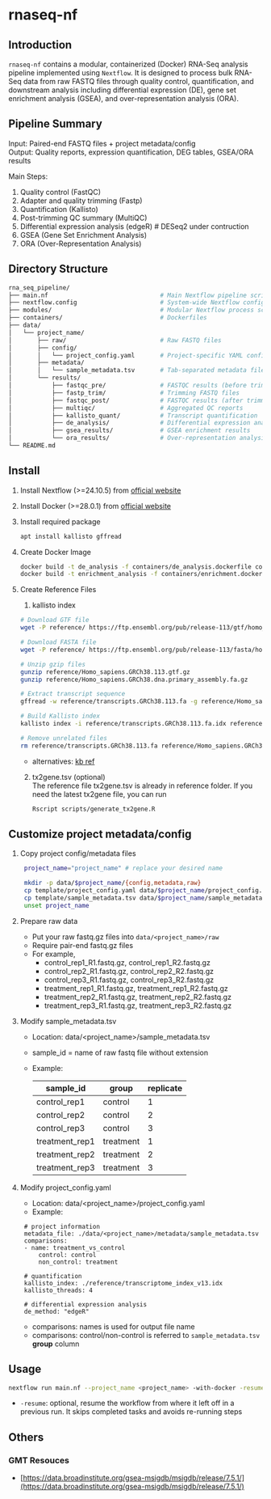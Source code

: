 # rnaseq-nf

## Introduction

`rnaseq-nf` contains a modular, containerized (Docker) RNA-Seq analysis pipeline implemented using `Nextflow`. It is designed to process bulk RNA-Seq data from raw FASTQ files through quality control, quantification, and downstream analysis including differential expression (DE), gene set enrichment analysis (GSEA), and over-representation analysis (ORA).

## Pipeline Summary

Input: Paired-end FASTQ files + project metadata/config  
Output: Quality reports, expression quantification, DEG tables, GSEA/ORA results

Main Steps:

1. Quality control (FastQC)
2. Adapter and quality trimming (Fastp)
3. Quantification (Kallisto)
4. Post-trimming QC summary (MultiQC)
5. Differential expression analysis (edgeR) # DESeq2 under contruction
6. GSEA (Gene Set Enrichment Analysis)
7. ORA (Over-Representation Analysis)

## Directory Structure

```bash
rna_seq_pipeline/
├── main.nf                               # Main Nextflow pipeline script
├── nextflow.config                       # System-wide Nextflow configuration
├── modules/                              # Modular Nextflow process scripts
├── containers/                           # Dockerfiles
├── data/
│   └── project_name/
│       ├── raw/                          # Raw FASTQ files
│       ├── config/
│       │   └── project_config.yaml       # Project-specific YAML config
│       ├── metadata/
│       │   └── sample_metadata.tsv       # Tab-separated metadata file
│       └── results/
│           ├── fastqc_pre/               # FASTQC results (before trimming)
│           ├── fastp_trim/               # Trimming FASTQ files
│           ├── fastqc_post/              # FASTQC results (after trimming)
│           ├── multiqc/                  # Aggregated QC reports
│           ├── kallisto_quant/           # Transcript quantification
│           ├── de_analysis/              # Differential expression analysis
│           ├── gsea_results/             # GSEA enrichment results
│           └── ora_results/              # Over-representation analysis results
└── README.md
```

## Install

1. Install Nextflow (>=24.10.5) from [official website](https://www.nextflow.io/docs/latest/install.html#install-nextflow)
2. Install Docker (>=28.0.1) from [official website](https://docs.docker.com/desktop/)
3. Install required package
   ```bash
   apt install kallisto gffread
   ```
4. Create Docker Image
   ```bash
   docker build -t de_analysis -f containers/de_analysis.dockerfile containers
   docker build -t enrichment_analysis -f containers/enrichment.dockerfile containers
   ```
5. Create Reference Files

   1. kallisto index

   ```bash
   # Download GTF file
   wget -P reference/ https://ftp.ensembl.org/pub/release-113/gtf/homo_sapiens/Homo_sapiens.GRCh38.113.gtf.gz

   # Download FASTA file
   wget -P reference/ https://ftp.ensembl.org/pub/release-113/fasta/homo_sapiens/dna/Homo_sapiens.GRCh38.dna.primary_assembly.fa.gz

   # Unzip gzip files
   gunzip reference/Homo_sapiens.GRCh38.113.gtf.gz
   gunzip reference/Homo_sapiens.GRCh38.dna.primary_assembly.fa.gz

   # Extract transcript sequence
   gffread -w reference/transcripts.GRCh38.113.fa -g reference/Homo_sapiens.GRCh38.dna.primary_assembly.fa.gz reference/Homo_sapiens.GRCh38.113.gtf.gz

   # Build Kallisto index
   kallisto index -i reference/transcripts.GRCh38.113.fa.idx reference/transcripts.GRCh38.113.fa

   # Remove unrelated files
   rm reference/transcripts.GRCh38.113.fa reference/Homo_sapiens.GRCh38.113.gtf
   ```

   - alternatives: [kb ref](https://www.kallistobus.tools/kb_usage/kb_ref/)

   2. tx2gene.tsv (optional)  
      The reference file tx2gene.tsv is already in reference folder. If you need the latest tx2gene file, you can run

      ```bash
      Rscript scripts/generate_tx2gene.R
      ```

## Customize project metadata/config

1. Copy project config/metadata files

   ```bash
    project_name="project_name" # replace your desired name
   ```

   ```bash
    mkdir -p data/$project_name/{config,metadata,raw}
    cp template/project_config.yaml data/$project_name/project_config.yaml
    cp template/sample_metadata.tsv data/$project_name/sample_metadata.tsv
    unset project_name
   ```

2. Prepare raw data

   - Put your raw fastq.gz files into `data/<project_name>/raw`
   - Require pair-end fastq.gz files
   - For example,
     - control_rep1_R1.fastq.gz, control_rep1_R2.fastq.gz
     - control_rep2_R1.fastq.gz, control_rep2_R2.fastq.gz
     - control_rep3_R1.fastq.gz, control_rep3_R2.fastq.gz
     - treatment_rep1_R1.fastq.gz, treatment_rep1_R2.fastq.gz
     - treatment_rep2_R1.fastq.gz, treatment_rep2_R2.fastq.gz
     - treatment_rep3_R1.fastq.gz, treatment_rep3_R2.fastq.gz

3. Modify sample_metadata.tsv

   - Location: data/<project_name>/sample_metadata.tsv
   - sample_id = name of raw fastq file without extension
   - Example:

     | sample_id      | group     | replicate |
     | -------------- | --------- | --------- |
     | control_rep1   | control   | 1         |
     | control_rep2   | control   | 2         |
     | control_rep3   | control   | 3         |
     | treatment_rep1 | treatment | 1         |
     | treatment_rep2 | treatment | 2         |
     | treatment_rep3 | treatment | 3         |

4. Modify project_config.yaml

   - Location: data/<project_name>/project_config.yaml
   - Example:

   ```text
    # project information
    metadata_file: ./data/<project_name>/metadata/sample_metadata.tsv
    comparisons:
    - name: treatment_vs_control
        control: control
        non_control: treatment

    # quantification
    kallisto_index: ./reference/transcriptome_index_v13.idx
    kallisto_threads: 4

    # differential expression analysis
    de_method: "edgeR"
   ```

   - comparisons: names is used for output file name
   - comparisons: control/non-control is referred to `sample_metadata.tsv` **group** column

## Usage

```bash
nextflow run main.nf --project_name <project_name> -with-docker -resume
```

- `-resume`: optional, resume the workflow from where it left off in a previous run. It skips completed tasks and avoids re-running steps

## Others

### GMT Resouces

- [https://data.broadinstitute.org/gsea-msigdb/msigdb/release/7.5.1/](https://data.broadinstitute.org/gsea-msigdb/msigdb/release/7.5.1/)
